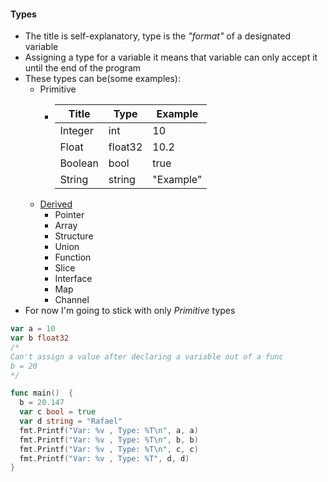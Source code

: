 #### Types
- The title is self-explanatory, type is the *"format"* of a designated variable
- Assigning a type for a variable it means that variable can only accept it until the end of the program
- These types can be(some examples):
    - Primitive
        - | Title   | Type    | Example   |
          |---------|---------|-----------|
          | Integer | int     | 10        |
          | Float   | float32 | 10.2      |
          | Boolean | bool    | true      |
          | String  | string  | "Example" |
    - [Derived](https://www.tutorialspoint.com/go/go_data_types.htm)
        - Pointer
        - Array
        - Structure
        - Union
        - Function
        - Slice
        - Interface
        - Map
        - Channel
- For now I'm going to stick with only *Primitive* types
```go
var a = 10
var b float32
/*
Can't assign a value after declaring a variable out of a func
b = 20
*/

func main()  {
  b = 20.147
  var c bool = true
  var d string = "Rafael"
  fmt.Printf("Var: %v , Type: %T\n", a, a)
  fmt.Printf("Var: %v , Type: %T\n", b, b)
  fmt.Printf("Var: %v , Type: %T\n", c, c)
  fmt.Printf("Var: %v , Type: %T", d, d)
}
```
